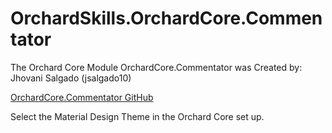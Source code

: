 # OrchardSkills.OrchardCore.Commentator

The Orchard Core Module OrchardCore.Commentator was Created by: Jhovani Salgado (jsalgado10)

[OrchardCore.Commentator GitHub](https://github.com/jsalgado10/OrchardCore.Commentator)

Select the Material Design Theme in the Orchard Core set up.